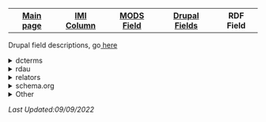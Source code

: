 <!DOCTYPE html>
<html>
<body>
<table style="width:100%">
  <tr>
    <th><a href="index.md">Main page</a></th>
	<th><a href="IMI.md">IMI Column</a></th>
    <th><a href="MODS.md">MODS Field</a></th>
	<th><a href="DrupalFields.md">Drupal Fields</a></th>
    <th>RDF Field</th>
  </tr>
<table>

<p>Drupal field descriptions, go<a href="DrupalFields.md"> here</a></p>	

<details>
<summary>dcterms</summary>
	<li><a href="rdf.dcterms.abstract.md">dcterms:abstract</a></li>
	<li><a href="rdf.dcterms.alternative.md">dcterms:alternative</a></li>
	<li><a href="rdf.dcterms.description.md">dcterms:description</a></li>
	<li><a href="rdf.dcterms.date.md">dcterms:date</a></li>
	<li><a href="rdf.dcterms.created.md">dcterms:created</a></li>
	<li><a href="rdf.dcterms.extent.md">dcterms:extent</a></li>
</details>
<details>
<summary>rdau</summary>
	<li><a href="rdf.rdau.p60451.md">rdau:P60451</a></li>
	<li><a href="rdf.dcterms.abstract.md">rdau:P60527</a></li>
</details>
<details>
<summary>relators</summary>
	<li></li>
</details>
<details>
<summary>schema.org</summary>
	<li></li>
</details>
<details>
<summary>Other</summary>
</details>

<p><i>Last Updated:</font>09/09/2022</p>
</dl>
</html>
